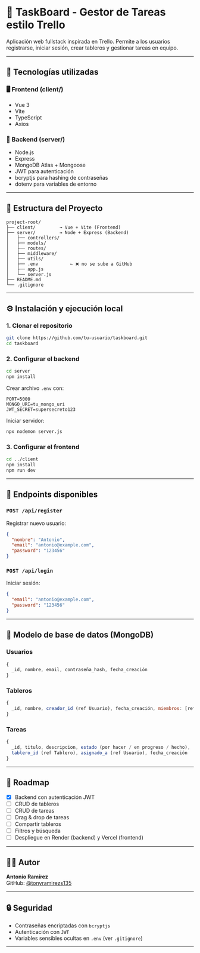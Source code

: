 # 🧩 TaskBoard - Gestor de Tareas estilo Trello

Aplicación web fullstack inspirada en Trello. Permite a los usuarios registrarse, iniciar sesión, crear tableros y gestionar tareas en equipo.

---

## 🚀 Tecnologías utilizadas

### 🖥️ Frontend (client/)
- Vue 3
- Vite
- TypeScript
- Axios

### 🔧 Backend (server/)
- Node.js
- Express
- MongoDB Atlas + Mongoose
- JWT para autenticación
- bcryptjs para hashing de contraseñas
- dotenv para variables de entorno

---

## 📁 Estructura del Proyecto

```
project-root/
├── client/         → Vue + Vite (Frontend)
├── server/         → Node + Express (Backend)
│   ├── controllers/
│   ├── models/
│   ├── routes/
│   ├── middleware/
│   ├── utils/
│   ├── .env            ← ❌ no se sube a GitHub
│   ├── app.js
│   └── server.js
├── README.md
└── .gitignore
```

---

## ⚙️ Instalación y ejecución local

### 1. Clonar el repositorio
```bash
git clone https://github.com/tu-usuario/taskboard.git
cd taskboard
```

### 2. Configurar el backend
```bash
cd server
npm install
```
Crear archivo `.env` con:
```env
PORT=5000
MONGO_URI=tu_mongo_uri
JWT_SECRET=supersecreto123
```

Iniciar servidor:
```bash
npx nodemon server.js
```

### 3. Configurar el frontend
```bash
cd ../client
npm install
npm run dev
```

---

## 🔐 Endpoints disponibles

### `POST /api/register`
Registrar nuevo usuario:
```json
{
  "nombre": "Antonio",
  "email": "antonio@example.com",
  "password": "123456"
}
```

### `POST /api/login`
Iniciar sesión:
```json
{
  "email": "antonio@example.com",
  "password": "123456"
}
```

---

## 🧱 Modelo de base de datos (MongoDB)

### Usuarios
```js
{
  _id, nombre, email, contraseña_hash, fecha_creación
}
```

### Tableros
```js
{
  _id, nombre, creador_id (ref Usuario), fecha_creación, miembros: [ref Usuario]
}
```

### Tareas
```js
{
  _id, titulo, descripcion, estado (por hacer / en progreso / hecho),
  tablero_id (ref Tablero), asignado_a (ref Usuario), fecha_creación
}
```

---

## 📌 Roadmap

- [x] Backend con autenticación JWT
- [ ] CRUD de tableros
- [ ] CRUD de tareas
- [ ] Drag & drop de tareas
- [ ] Compartir tableros
- [ ] Filtros y búsqueda
- [ ] Despliegue en Render (backend) y Vercel (frontend)

---

## 🙋‍♂️ Autor

**Antonio Ramírez**  
GitHub: [@tonyramirezs135](https://github.com/tonyramirezs135)

---

## 🔒 Seguridad

- Contraseñas encriptadas con `bcryptjs`
- Autenticación con `JWT`
- Variables sensibles ocultas en `.env` (ver `.gitignore`)

---
